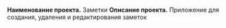 **Наименование проекта.** Заметки
**Описание проекта.** Приложение для создания, удаления и редактирования заметок
